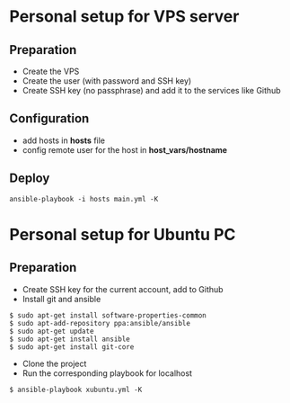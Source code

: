 # Personal setup for VPS server

## Preparation

- Create the VPS
- Create the user (with password and SSH key)
- Create SSH key (no passphrase) and add it to the services like Github

## Configuration

- add hosts in **hosts** file
- config remote user for the host in **host_vars/hostname**

## Deploy

```
ansible-playbook -i hosts main.yml -K
```

# Personal setup for Ubuntu PC

## Preparation

- Create SSH key for the current account, add to Github
- Install git and ansible

```
$ sudo apt-get install software-properties-common
$ sudo apt-add-repository ppa:ansible/ansible
$ sudo apt-get update
$ sudo apt-get install ansible
$ sudo apt-get install git-core
```

- Clone the project
- Run the corresponding playbook for localhost

```
$ ansible-playbook xubuntu.yml -K
```
